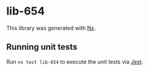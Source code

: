 # lib-654

This library was generated with [Nx](https://nx.dev).

## Running unit tests

Run `nx test lib-654` to execute the unit tests via [Jest](https://jestjs.io).
